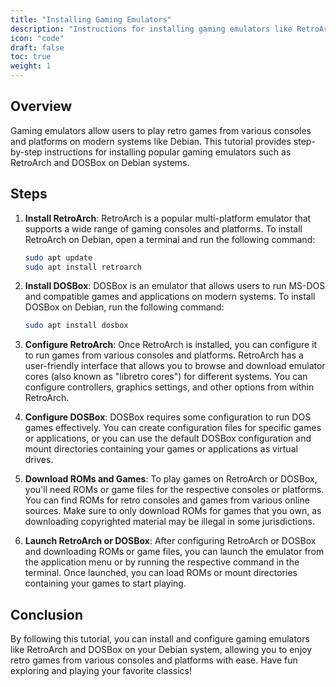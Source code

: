 ```yaml
---
title: "Installing Gaming Emulators"
description: "Instructions for installing gaming emulators like RetroArch or DOSBox for playing retro games on Debian systems."
icon: "code"
draft: false
toc: true
weight: 1
---
```


## Overview

Gaming emulators allow users to play retro games from various consoles and platforms on modern systems like Debian. This tutorial provides step-by-step instructions for installing popular gaming emulators such as RetroArch and DOSBox on Debian systems.

## Steps

1. **Install RetroArch**:
   RetroArch is a popular multi-platform emulator that supports a wide range of gaming consoles and platforms. To install RetroArch on Debian, open a terminal and run the following command:

   ```bash
   sudo apt update
   sudo apt install retroarch
   ```

2. **Install DOSBox**:
   DOSBox is an emulator that allows users to run MS-DOS and compatible games and applications on modern systems. To install DOSBox on Debian, run the following command:

   ```bash
   sudo apt install dosbox
   ```

3. **Configure RetroArch**:
   Once RetroArch is installed, you can configure it to run games from various consoles and platforms. RetroArch has a user-friendly interface that allows you to browse and download emulator cores (also known as "libretro cores") for different systems. You can configure controllers, graphics settings, and other options from within RetroArch.

4. **Configure DOSBox**:
   DOSBox requires some configuration to run DOS games effectively. You can create configuration files for specific games or applications, or you can use the default DOSBox configuration and mount directories containing your games or applications as virtual drives.

5. **Download ROMs and Games**:
   To play games on RetroArch or DOSBox, you'll need ROMs or game files for the respective consoles or platforms. You can find ROMs for retro consoles and games from various online sources. Make sure to only download ROMs for games that you own, as downloading copyrighted material may be illegal in some jurisdictions.

6. **Launch RetroArch or DOSBox**:
   After configuring RetroArch or DOSBox and downloading ROMs or game files, you can launch the emulator from the application menu or by running the respective command in the terminal. Once launched, you can load ROMs or mount directories containing your games to start playing.

## Conclusion

By following this tutorial, you can install and configure gaming emulators like RetroArch and DOSBox on your Debian system, allowing you to enjoy retro games from various consoles and platforms with ease. Have fun exploring and playing your favorite classics!
